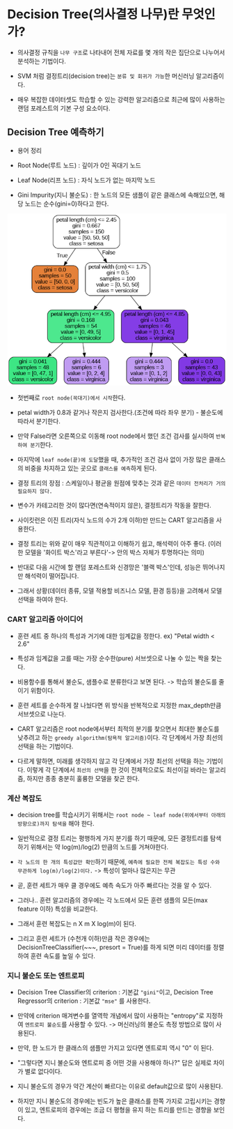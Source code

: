 # Decision Tree(의사결정 나무)란 무엇인가?

- 의사결정 규칙을 `나무 구조`로 나타내어 전체 자료를 몇 개의 작은 집단으로 나누어서 분석하는 기법이다.

- SVM 처럼 결정트리(decision tree)는 `분류 및 회귀가 가능`한 머신러닝 알고리즘이다.

- 매우 복잡한 데이터셋도 학습할 수 있는 강력한 알고리즘으로 최근에 많이 사용하는 랜덤 포레스트의 기본 구성 요소이다.

## Decision Tree 예측하기

- 용어 정리
- Root Node(루트 노드) : 깊이가 0인 꼭대기 노드

- Leaf Node(리프 노드) : 자식 노드가 없는 마지막 노드

- Gini Impurity(지니 불순도) : 한 노드의 모든 샘플이 같은 클래스에 속해있으면, 해당 노드는 순수(gini=0)하다고 한다.

![Alt text](OutputFile.png)

- 첫번째로 `root node(꼭대기)에서 시작`한다.

- petal width가 0.8과 같거나 작은지 검사한다.(조건에 따라 좌우 분기) - 불순도에 따라서 분기한다.

- 만약 False라면 오른쪽으로 이동해 root node에서 했던 조건 검사를 실시하여 `반복하여 분기`한다.

- 마지막에 `leaf node(끝)에 도달`했을 때, 추가적인 조건 검사 없이 가장 많은 클래스의 비중을 차지하고 있는 곳으로 `클래스를 예측`하게 된다.

- 결정 트리의 장점 : 스케일이나 평균을 원점에 맞추는 것과 같은 `데이터 전처리가 거의 필요하지 않다.`

- 변수가 카테고리한 것이 많다면(연속적이지 않은), 결정트리가 작동을 잘한다.

- 사이킷런은 이진 트리(자식 노드의 수가 2개 이하)만 만드는 CART 알고리즘을 사용한다.

- 결정 트리는 위와 같이 매우 직관적이고 이해하기 쉽고, 해석력이 아주 좋다. (이러한 모델을 '화이트 박스'라고 부른다'-> 안의 박스 자체가 투명하다는 의미)

- 반대로 다음 시간에 할 랜덤 포레스트와 신경망은 '블랙 박스'인데, 성능은 뛰어나지만 해석력이 떨어집니다.

- 그래서 상황(데이터 종류, 모델 적용할 비즈니스 모델, 환경 등등)을 고려해서 모델선택을 하여야 한다.

### CART 알고리즘 아이디어

- 훈련 세트 중 하나의 특성과 거기에 대한 임계값을 정한다. ex) "Petal width < 2.6"

- 특성과 임계값을 고를 때는 가장 순수한(pure) 서브셋으로 나눌 수 있는 짝을 찾는다.

- 비용함수를 통해서 불순도, 샘플수로 분류한다고 보면 된다. -> 학습의 불순도를 줄이기 위함이다.

- 훈련 세트를 순수하게 잘 나눴다면 위 방식을 반복적으로 지정한 max_depth만큼 서브셋으로 나눈다.

- CART 알고리즘은 root node에서부터 최적의 분기를 찾으면서 최대한 불순도를 낮추려고 하는 `greedy algorithm(탐욕적 알고리즘)`이다. 각 단계에서 가장 최선의 선택을 하는 기법이다.

- 다르게 말하면, 미래를 생각하지 않고 각 단계에서 가장 최선의 선택을 하는 기법이다. 이렇게 각 단계에서 `최선의 선택`을 한 것이 전체적으로도 최선이길 바라는 알고리즘, 하지만 종종 충분히 훌륭한 모델을 찾곤 한다.

### 계산 복잡도

- decision tree를 학습시키기 위해서는 `root node ~ leaf node(위에서부터 아래의 방향으로)까지 탐색을` 해야 한다.

- 일반적으로 결정 트리는 평행하게 가지 분기를 하기 때문에, 모든 결정트리를 탐색하기 위해서는 약 log(m)/log(2) 만큼의 노드를 거쳐야한다.

- `각 노드의 한 개의 특성값만 확인`하기 때문에, `예측에 필요한 전체 복잡도는 특성 수와 무관하게 log(m)/log(2)이다.` -> 특성이 얼마나 많은지는 무관

- 곧, 훈련 세트가 매우 클 경우에도 예측 속도가 아주 빠르다는 것을 알 수 있다.

- 그러나.. 훈련 알고리즘의 경우에는 각 노드에서 모든 훈련 샘플의 모든(max feature 이하) 특성을 비교한다.

- 그래서 훈련 복잡도는 n X m X log(m)이 된다.

- 그리고 훈련 세트가 (수천개 이하)만큼 작은 경우에는 DecisionTreeClassifier(~~~, presort = True)를 하게 되면 미리 데이터를 정렬하여 훈련 속도를 높일 수 있다.

### 지니 불순도 또는 엔트로피

- Decision Tree Classifier의 criterion : 기본값 `"gini"`이고, Decision Tree Regressor의 criterion : 기본값 `"mse"` 를 사용한다.

- 만약에 criterion 매겨변수를 열역학 개념에서 많이 사용하는 "entropy"로 지정하여 `엔트로피 불순도`를 사용할 수 있다. -> 머신러닝의 불순도 측정 방법으로 많이 사용된다.

- 만약, 한 노드가 한 클래스의 샘플만 가지고 있다면 엔트로피 역시 "0" 이 된다.

- "그렇다면 지니 불순도와 엔트로피 중 어떤 것을 사용해야 하나?" 답은 실제로 차이가 별로 없다이다.

- 지니 불순도의 경우가 약간 계산이 빠르다는 이유로 default값으로 많이 사용된다.

- 하지만 지니 불순도의 경우에는 빈도가 높은 클래스를 한쪽 가지로 고립시키는 경향이 있고, 엔트로피의 경우에는 조금 더 평형을 유지 하는 트리를 만드는 경향을 보인다.
